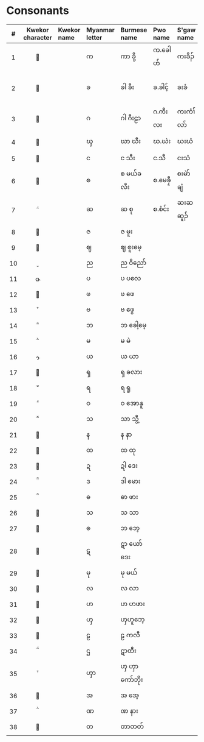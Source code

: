# Consonants

| # | Kwekor character | Kwekor name | Myanmar letter | Burmese name | Pwo name | S'gaw name | Thai letter | Thai name | IPA | English name | Unicode name |
|:-:|:-:|:--|:--|:--|:--|:--|:--|:--|:--|:--|:--|
|1|||က|ကာ ခို့|က.ခေါဟ်|ကးခိၣ်|ก|กะ โค|/k/|ka kho|KA|
|2|||ခ|ခါ ခီး|ခ.ခါင့်|ခးခံ|ข|คะ คี|/kʰ/|kha khaing / kha khi|KHA|
|3|||ဂ|ဂါ ဂီးဠာ|ဂ.ကီးလး|ကးကံၢ်လာ်|ค|กะ กีลา|/g/|ga gilaa|GA|
|4|||ၰ|ဃာ ဃီး|ဃ.ဃဲး|ဃးဃံ|ฆ|ฆะ กระดูก|/x/|gha ghi|GHA|
|5|||င|င သီး|င.သီ|ငးသံ|ง|งะ ซี|/ŋ/|nga thi|NGA|
|6|||စ|စ မယ်ခလီး|စ.မေခၠီ|စးမဲာ်ချံ|จ|ซะ แหม่คลี|/s/|sa mekhli|CA|
|7|||ဆ|ဆ စု|စ.စံင်း|ဆးဆဆူၣ်|ซ|ซะ ซื่อ|/sʰ/|sa seu|CHA|
|8|||ဇ|ဇ မူး|||||||JA|
|9|||ဈ|ဈ စူးမေ့|||||||JHA|
|10|||ည|ည ဝိညော်|||||/ɲ/||NYA|
|11|||ပ|ပ ပလေ|||||/p/||PA|
|12|||ဖ|ဖ ဖေ|||||/pʰ/||PHA|
|13|||ဗ|ဗ ဖွေ|||||b||BA|
|14|||ဘ|ဘ ခေါ့မေ့|||||||BHA|
|15|||မ|မ မဲ|||||||MA|
|16|||ယ|ယ ယာ|||||||YA|
|17|||ၡ|ၡ ခလား|||||||SHA|
|18|||ရ|ရ ရူ|||||||RA|
|19|||ဝ|ဝ အောနူ|||||||WA|
|20|||သ|သာ သွီ့||||||||
|21|||န|န နာ|||||||NA|
|22|||ထ|ထ ထု|||||||THA|
|23|||ဍ|ဍါ ဒေး|||||||DDA|
|24|||ဒ|ဒါ မေား|||||||DA|
|25|||ဓ|ဓာ ဖား|||||||DHA|
|26|||သ|သ သာ|||||||SA|
|27|||ၜ|ဘ ဘေ့|||||||BBA|
|28|||ဋ|ဋာ ယော်ဒေး|||||||DDDA|
|29|||မု|မု မယ်|||||||MU|
|30|||လ|လ လာ|||||||LA|
|31|||ဟ|ဟ ဟဖား|||||||HA|
|32|||ၯ|ၯဟူဘေ့|||||||XA|
|33|||ဠ|ဠ ကလီ|||||||LLA|
|34|||ဌ|ဋာထီး|||||||TTHA|
|35|||ၯာ|ၯ ၯာကော်ဘိုး|||||||HHA|
|36|||အ|အ အေ့|||||||A|
|37|||ဏ|ဏ နား|||||||NNA|
|38|||တ|တာတတ်|||||||TTA|
